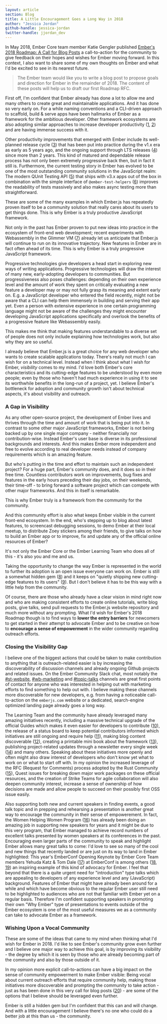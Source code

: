```yaml
---
layout: article
section: Blog
title: A Little Encouragement Goes a Long Way in 2018
author: "Jessica Jordan"
github-handle: jessica-jordan
twitter-handle: jjordan_dev
---
```


In May 2018, Ember Core team member Katie Gengler published [Ember's 2018 Roadmap: A Call for Blog Posts](https://www.emberjs.com/blog/2018/05/02/ember-2018-roadmap-call-for-posts.html) a call-to-action for the community to give feedback on their hopes and wishes for Ember moving forward.
In this context, I also want to share some of my own thoughts on Ember and what I'd be excited to see in its nearest future.

<!--break-->

> The Ember team would like you to write a blog post to propose goals and direction for Ember in the remainder of 2018. The content of these posts will help us to draft our first Roadmap RFC.

First off, I'm confident that Ember already has done a lot to allow me and many others to create great and maintainable applications. And it has done so very early on.
For a while naming conventions and a CLI-driven approach to scaffold, build & serve apps have been hallmarks of Ember as a framework for the ambitious developer. Other framework ecosystems are also adopting similar approaches to increase developer productivity ([1](https://github.com/angular/angular-cli/tree/v1.6.8#cli-for-angular-applications-based-on-the-ember-cli-project), [2](https://hackernoon.com/structuring-projects-and-naming-components-in-react-1261b6e18d76)) and are having immense success with it.

Other productivity improvements that emerged with Ember include its well-planned release cycle ([3](https://www.emberjs.com/blog/2013/09/06/new-ember-release-process.html)) that has been put into practice during the v1.x era as early as 5 years ago, and the ongoing support through LTS releases ([4](https://emberjs.com/blog/2016/02/25/announcing-embers-first-lts.html?utm_source=javascriptweekly&utm_medium=email)) since more than 2 years. This kind of matured and dependable release process has not only been extremely progressive back then, but in fact it still is.
Furthermore, the current testing story in Ember has evolved to be one of the most outstanding community solutions in the JavaScript realm: The modern QUnit Testing API ([5](https://rwjblue.com/2017/10/23/ember-qunit-simplication/)) that ships with v3.x apps out of the box in combination with the simple interface of `@ember-test-helpers` ([6](https://github.com/emberjs/ember-test-helpers/blob/master/API.md)) improves the readability of tests massively and also makes async testing more than straightforward.

These are some of the many examples in which Ember.js has repeatedly proven itself to be a community solution that really cares about its users to get things done.
This is why Ember is a truly productive JavaScript framework.

Not only in the past has Ember proven to put new ideas into practice in the ecosystem of front-end web development; recent experiments with Webassembly in the Glimmer VM ([7](https://youtu.be/NhtpXs0ZtUc?t=35m56s)) already let us anticipate that Ember.js will continue to run on its innovative trajectory. New features in Ember are in fact often ahead of its time.
This is why Ember is a truly progressive JavaScript framework.

Progressive technologies give developers a head start in exploring new ways of writing applications. Progressive technologies will draw the interest of many new, early-adopting developers to communities. But progressiveness also poses challenges: depending on their own experience level and the amount of work they spent on critically evaluating a new feature a developer may or may not fully grasp its meaning and extent early on. E.g. a JavaScript developer who entered the field recently, might not be aware that a CLI can help them immensely in building and serving their app yet. Even a person with extensive experience in one certain programming language might not be aware of the challenges they might encounter developing JavaScript applications specifically and overlook the benefits of a progressive feature like Webassembly easily.

This makes me think that making features understandable to a diverse set of people does not only include explaining how technologies work, but also why they are so useful.

I already believe that Ember.js is a great choice for any web developer who wants to create scalable applications today.
There's really not much I can wish for on a technical level.
Instead when I think about what I wish for Ember, _visibility_ comes to my mind.
I'd love both Ember's core characteristics and its cutting-edge features to be understood by even more people; even by those who haven't had much experience in using it to see its worthwhile benefits in the long-run of a project, yet.
I believe Ember's bottleneck for adoption and community growth isn't about technical aspects, it's about visibility and outreach.


### A Gap in Visibility

As any other open-source project, the development of Ember lives and thrives through the time and amount of work that is being put into it. In contrast to some other major JavaScript frameworks, Ember is not being backed up by one single major company - neither financially nor contribution-wise.
Instead Ember's user base is diverse in its professional backgrounds and interests. And this makes Ember more independent and free to evolve according to real developer needs instead of company requirements which is an amazing feature.

But who's putting in the time and effort to maintain such an independent project? For a huge part, Ember's community does, and it does so in their free time. Countless contributors work on improvements, bug fixes and features in the early hours preceding their day jobs, on their weekends, their time-off - to bring forward a software project which can compete with other major frameworks. And this in itself is remarkable.

This is why Ember truly is a framework from the community for the community.

And this community effort is also what keeps Ember visible in the current front-end ecosystem. In the end, who's stepping up to blog about latest features, to screencast debugging sessions, to demo Ember at their local meetup, to distribute Zoey stickers among their friends, to give talks on how to build an Ember app or to improve, fix and update any of the official online resources of Ember?

It's not only the Ember Core or the Ember Learning Team who does all of this - it's also you and me and us.

Taking the opportunity to change the way Ember is represented in the world to further its adoption is an open issue everyone can work on.
Ember is still a somewhat hidden gem ([8](http://blog.agilityworks.co.uk/our-blog/a-hidden-gem-ember-js)) and it keeps on "quietly shipping new cutting-edge features to its users" ([9](https://twitter.com/sugarpirate_/status/923620576970731520)). But I don't believe it has to be this way with a little help from the community.

Of course, there are those who already have a clear vision in mind right now and who are making consistent efforts to create online tutorials, write blog posts, give talks, send pull requests to the Ember.js website repository and much more without any prompting.
What I'd wish for Ember's 2018 Roadmap though is to find ways to **lower the entry barriers** for newcomers to get started in their attempt to advocate Ember and to be creative on how to **encourage a sense of empowerment** in the wider community regarding outreach efforts.

### Closing the Visibility Gap

I believe one of the biggest actions that could be taken to make contribution to anything that is outreach-related easier is by increasing the discoverability of discussion channels and already ongoing Github projects and related issues. On the Ember Community Slack chat, most notably the [#st-website](https://embercommunity.slack.com/messages/CAHEZTMBK/), [#wb-marketing](https://embercommunity.slack.com/messages/C36ETE3DK/) and [#topic-talks](https://embercommunity.slack.com/messages/C9RSE508J/) channels are great first points of contact for anyone who was interested in helping out with marketing efforts to find something to help out with. I believe making these channels more discoverable for new developers, e.g. from having a noticeable call-to-action on the `emberjs.com` website or a dedicated, search-engine optimized landing page already goes a long way.

The Learning Team and the community have already leveraged many amazing initiatives recently, including a massive technical upgrade of the official Guides which makes it even easier for developers to contribute ([10](https://guides.emberjs.com/)), the release of a status board to keep potential contributors informed which initiatives are still ongoing and require help ([11](https://emberjs.com/statusboard/)), making blog content discoverable ([12](https://github.com/emberjs/website/pull/3280)), creating a printable mini book about the framework ([13](https://github.com/ember-learn/the-shortest-ember-book)), publishing project-related updates through a newsletter every single week ([14](https://the-emberjs-times.ongoodbits.com/)) and many others.
Speaking about these initiatives more openly and often might also draw interest of developers who don't know yet what to work on or what to start off with.
In my opinion the increased leverage of the RFC (Request for Comments) process adopted by the Rust Community ([15](http://rust-lang.github.io/rfcs/)), Quest issues for breaking down major work packages on these official resources, and the creation of Strike Teams for agile collaboration will also deepen community interest, increase a sense of ownership of how decisions are made and allow people to succeed on their possibly first OSS issue easily.

Also supporting both new and current speakers in finding events, a good talk topic and in prepping and rehearsing a presentation is another great way to encourage the community in their sense of empowerement.
In fact, the Women Helping Women Program ([16](https://emberwomen.com/)) has already been doing an amazing job in supporting new speakers for years and it might be due to this very program, that Ember managed to achieve record numbers of excellent talks presented by women speakers at its conferences in the past.
Encouraging even larger parts of the community to speak and highlight Ember allows many great talks to come: I'd love to see so many of the cool and new things that recently landed or are just on its way to land in Ember highlighted: This year's EmberConf Opening Keynote by Ember Core Team members Yehuda Katz & Tom Dale ([17](https://www.youtube.com/watch?v=NhtpXs0ZtUc)) at EmberConf is among others ([18](https://twitter.com/skillsmatter/status/984752827904950273), [19](https://www.youtube.com/watch?v=8D-O4cSteRk)) an inspiring example of this kind of advocacy for Ember.
I feel that beyond that there is a quite urgent need for "introduction" type talks which are appealing to developers of any experience level and any (JavaScript) background. Features of Ember that might have already been around for a while and which have become obvious to the regular Ember user still need to be highlighted to audiences who are not that familiar with Ember yet on a regular basis. Therefore I'm confident supporting speakers in promoting their own "Why Ember" type of presentations to events outside of the Ember ecosystem is one of the most useful measures we as a community can take to advocate Ember as a framework.

### Wishing Upon a Vocal Community

These are some of the ideas that came to my mind when thinking what I'd wish for Ember in 2018. I'd like to see Ember's community grow even further and I believe one major way to achieve this goal, is by improving its visibility - the degree by which it is seen by those who are already becoming part of the community and also by those outside of it.

In my opinion more explicit call-to-actions can have a big impact on the sense of community empowerment to make Ember visible: Being vocal about current outreach efforts that require community help, making those initiatives more discoverable and prompting the community to take action - just as has been done in this very call for blog posts ([20](https://www.emberjs.com/blog/2018/05/02/ember-2018-roadmap-call-for-posts.html)) - are some of the options that I believe should be leveraged even further.

Ember is still a hidden gem but I'm confident that this can and will change. And with a little encouragement I believe there's no one who could do a better job at this than us - the community.
